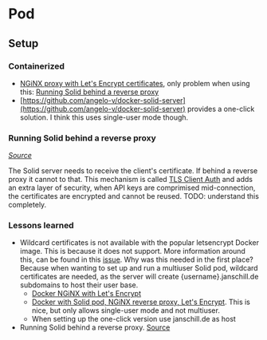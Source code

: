# Pod

## Setup

### Containerized

- [NGiNX proxy with Let's Encrypt certificates](https://github.com/evertramos/docker-compose-letsencrypt-nginx-proxy-companion), only problem when using this: [Running Solid behind a reverse proxy](#running-solid-behind-a-reverse-proxy)
- [https://github.com/angelo-v/docker-solid-server](https://github.com/angelo-v/docker-solid-server) provides a one-click solution. I think this uses single-user mode though.

### Running Solid behind a reverse proxy

*[Source](https://github.com/solid/node-solid-server/wiki/Running-Solid-behind-a-reverse-proxy)*

The Solid server needs to receive the client's certificate. If behind a reverse proxy it cannot to that.
This mechanism is called [TLS Client Auth](https://blog.cloudflare.com/introducing-tls-client-auth/#handshakeswithtlsclientauth) and adds an extra layer of security, when API keys are comprimised mid-connection, the certificates are encrypted and cannot be reused. TODO: understand this completely.

### Lessons learned

- Wildcard certificates is not available with the popular letsencrypt Docker image. This is because it does not support. More information around this, can be found in this [issue](https://github.com/nginx-proxy/docker-letsencrypt-nginx-proxy-companion/issues/319). Why was this needed in the first place? Because when wanting to set up and run a multiuser Solid pod, wildcard certificates are needed, as the server will create {username}.janschill.de subdomains to host their user base.
  - [Docker NGiNX with Let's Encrypt](https://github.com/evertramos/docker-compose-letsencrypt-nginx-proxy-companion)
  - [Docker with Solid pod, NGiNX reverse proxy, Let's Encrypt](https://github.com/angelo-v/docker-solid-server/blob/master/examples/docker-compose.all-in-one.yml). This is nice, but only allows single-user mode and not multiuser.
  - When setting up the one-click version use janschill.de as host
- Running Solid behind a reverse proxy. [Source](https://github.com/solid/node-solid-server/wiki/Running-Solid-behind-a-reverse-proxy)
